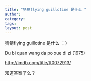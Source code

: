 ```yaml
---
title: "猜猜flying guillotine 是什么 "
author:
category: 
tags: 
layout: post
---
```

猜猜flying guillotine 是什么 ：）

Du bi quan wang da po xue di zi (1975)

<a href="http://imdb.com/title/tt0072913/">http://imdb.com/title/tt0072913/</a>

知道答案了么？

